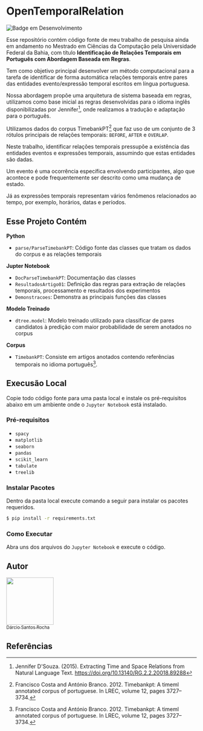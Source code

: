 # OpenTemporalRelation

![Badge em Desenvolvimento](http://img.shields.io/static/v1?label=STATUS&message=EM%20DESENVOLVIMENTO&color=GREEN&style=for-the-badge)


Esse repositório contém código fonte de meu trabalho de pesquisa ainda em andamento no Mestrado em Ciências da Computação pela Universidade Federal da Bahia, com título **Identificação de Relações Temporais em Português com Abordagem Baseada em Regras**.

Tem como objetivo principal desenvolver um método computacional para a tarefa de identificar de forma automática relações temporais entre pares das entidades evento/expressão temporal escritos em língua portuguesa.

Nossa abordagem propõe uma arquitetura de sistema baseada em regras, utilizamos como base inicial as regras desenvolvidas para o idioma inglês disponibilizadas por Jennifer[^jennifer], onde realizamos a tradução e adaptação para o português. 

Utilizamos dados do corpus TimebankPT[^timebankpt] que faz uso de um conjunto de 3 rótulos principais de relações temporais: `BEFORE`, `AFTER` e `OVERLAP`.

Neste trabalho, identificar relações temporais pressupõe a existência das entidades eventos e expressões temporais, assumindo que estas entidades são dadas.

Um evento é uma ocorrência específica envolvendo participantes, algo que acontece e pode frequentemente ser descrito como uma mudança de estado.

Já as expressões temporais representam vários fenômenos relacionados ao tempo, por exemplo, horários, datas e períodos.


## Esse Projeto Contém

**Python**
- `parse/ParseTimebankPT`: Código fonte das classes que tratam os dados do corpus e as relações temporais

**Jupter Notebook**
- `DocParseTimebankPT`: Documentação das classes
- `ResultadosArtigo01`: Definição das regras para extração de relações temporais, processamento e resultados dos experimentos
- `Demonstracoes`: Demonstra as principais funções das classes 

**Modelo Treinado**
- `dtree.model`: Modelo treinado utilizado para classificar de pares candidatos à predição com maior probabilidade de serem anotados no corpus

**Corpus**
- `TimebankPT`: Consiste em artigos anotados contendo referências temporais no idioma português[^timebankpt].


## Execusão Local

Copie todo código fonte para uma pasta local e instale os pré-requisitos abaixo em um ambiente onde o `Jupyter Notebook` está instalado.

### Pré-requisitos

- `spacy`
- `matplotlib`
- `seaborn`
- `pandas`
- `scikit_learn`
- `tabulate`
- `treelib`


### Instalar Pacotes

Dentro da pasta local execute comando a seguir para instalar os pacotes requeridos.

```sh
$ pip install -r requirements.txt

```

### Como Executar

Abra uns dos arquivos do `Jupyter Notebook` e execute o código.

## Autor

[<img src="https://avatars.githubusercontent.com/u/39890631?v=4" width=125><br><sub>Dárcio Santos Rocha</sub>](https://github.com/darciorocha)

    
## Referências

[^jennifer]: Jennifer D'Souza. (2015). Extracting Time and Space Relations from Natural Language Text. https://doi.org/10.13140/RG.2.2.20018.89288    
[^timebankpt]: Francisco Costa and António Branco. 2012. Timebankpt: A timeml annotated corpus of portuguese. In LREC, volume 12, pages 3727–3734.
